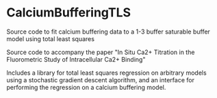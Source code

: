 CalciumBufferingTLS
===================

Source code to fit calcium buffering data to a 1-3 buffer saturable buffer model using total least squares

Source code to accompany the paper "In Situ Ca2+ Titration in the Fluorometric Study of Intracellular Ca2+ Binding"

Includes a library for total least squares regression on arbitrary models using a stochastic gradient descent algorithm, and an interface for performing the regression on a calcium buffering model.
